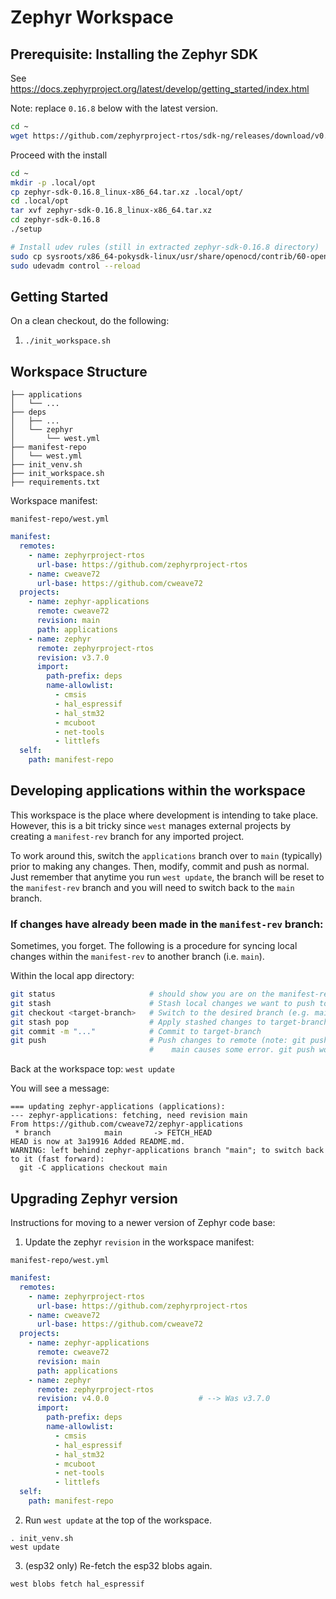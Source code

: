 # Zephyr Workspace

## Prerequisite: Installing the Zephyr SDK

See https://docs.zephyrproject.org/latest/develop/getting_started/index.html

Note: replace `0.16.8` below with the latest version.
```bash
cd ~
wget https://github.com/zephyrproject-rtos/sdk-ng/releases/download/v0.16.8/zephyr-sdk-0.16.8_linux-x86_64.tar.xz
```

Proceed with the install
```bash
cd ~
mkdir -p .local/opt
cp zephyr-sdk-0.16.8_linux-x86_64.tar.xz .local/opt/
cd .local/opt
tar xvf zephyr-sdk-0.16.8_linux-x86_64.tar.xz
cd zephyr-sdk-0.16.8
./setup

# Install udev rules (still in extracted zephyr-sdk-0.16.8 directory)
sudo cp sysroots/x86_64-pokysdk-linux/usr/share/openocd/contrib/60-openocd.rules /etc/udev/rules.d
sudo udevadm control --reload
```

## Getting Started

On a clean checkout, do the following:

1. `./init_workspace.sh`

## Workspace Structure

```
├── applications
│   └── ...
├── deps
│   ├── ...
│   └── zephyr
│       └── west.yml
├── manifest-repo
│   └── west.yml
├── init_venv.sh
├── init_workspace.sh
├── requirements.txt
```

Workspace manifest:

`manifest-repo/west.yml`
```yaml
manifest:
  remotes:
    - name: zephyrproject-rtos
      url-base: https://github.com/zephyrproject-rtos
    - name: cweave72
      url-base: https://github.com/cweave72
  projects:
    - name: zephyr-applications
      remote: cweave72
      revision: main
      path: applications
    - name: zephyr
      remote: zephyrproject-rtos
      revision: v3.7.0
      import:
        path-prefix: deps
        name-allowlist:
          - cmsis
          - hal_espressif
          - hal_stm32
          - mcuboot
          - net-tools
          - littlefs
  self:
    path: manifest-repo
```

## Developing applications within the workspace

This workspace is the place where development is intending to take place.
However, this is a bit tricky since `west` manages external projects by creating
a `manifest-rev` branch for any imported project.

To work around this, switch the `applications` branch over to `main` (typically)
prior to making any changes.  Then, modify, commit and push as normal.  Just
remember that anytime you run `west update`, the branch will be reset to the
`manifest-rev` branch and you will need to switch back to the `main` branch.

### If changes have already been made in the `manifest-rev` branch:

Sometimes, you forget.  The following is a procedure for syncing local changes
within the `manifest-rev` to another branch (i.e. `main`).

Within the local app directory:
```bash
git status                     # should show you are on the manifest-rev branch
git stash                      # Stash local changes we want to push to main.
git checkout <target-branch>   # Switch to the desired branch (e.g. main)
git stash pop                  # Apply stashed changes to target-branch
git commit -m "..."            # Commit to target-branch
git push                       # Push changes to remote (note: git push origin
                               #    main causes some error. git push works)
```

Back at the workspace top:
`west update`

You will see a message:
```
=== updating zephyr-applications (applications):
--- zephyr-applications: fetching, need revision main
From https://github.com/cweave72/zephyr-applications
 * branch            main       -> FETCH_HEAD
HEAD is now at 3a19916 Added README.md.
WARNING: left behind zephyr-applications branch "main"; to switch back to it (fast forward):
  git -C applications checkout main
```

## Upgrading Zephyr version

Instructions for moving to a newer version of Zephyr code base:

1. Update the zephyr `revision` in the workspace manifest:

`manifest-repo/west.yml`
```yaml
manifest:
  remotes:
    - name: zephyrproject-rtos
      url-base: https://github.com/zephyrproject-rtos
    - name: cweave72
      url-base: https://github.com/cweave72
  projects:
    - name: zephyr-applications
      remote: cweave72
      revision: main
      path: applications
    - name: zephyr
      remote: zephyrproject-rtos
      revision: v4.0.0                    # --> Was v3.7.0
      import:
        path-prefix: deps
        name-allowlist:
          - cmsis
          - hal_espressif
          - hal_stm32
          - mcuboot
          - net-tools
          - littlefs
  self:
    path: manifest-repo
```

2. Run `west update` at the top of the workspace.

```
. init_venv.sh
west update
```

3. (esp32 only) Re-fetch the esp32 blobs again.
```
west blobs fetch hal_espressif
```

